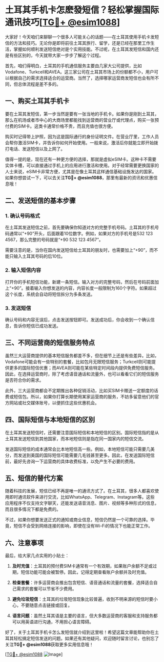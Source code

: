 # 土耳其手机卡怎麽發短信？轻松掌握国际通讯技巧[[TG💪+ @esim1088](https://t.me/s/esim1088)]

大家好！今天咱们来聊聊一个很多人可能关心的话题——在土耳其使用手机卡发短信的方法和技巧。无论你是即将前往土耳其旅行、留学，还是已经在那里工作生活，掌握如何顺利发送短信绝对是个实用技能。不过呢，在土耳其发短信和国内还是有些区别的，今天就带大家一步步了解这个过程。

首先，咱们得明白，土耳其的手机通信服务主要由几家大公司提供，比如Vodafone、Turkcell和AVEA。这三家公司在土耳其市场上的份额都不小，用户可以根据自己的需求选择适合的运营商。当然了，选择哪家运营商发短信也会有所不同，但总体流程是差不多的。

## 一、购买土耳其手机卡

要在土耳其发短信，第一步当然是要有一张当地的手机卡。如果你是刚到土耳其，那么在机场或者市中心的大商场里都能找到运营商的营业厅或代理点，购买一张预付费的SIM卡。这类卡通常价格不贵，而且充值也很方便。

购买时记得带上护照，因为这是国际通行的身份证明文件。在营业厅里，工作人员会帮你激活SIM卡，并告诉你如何开始使用。一般来说，激活后你就能立即开始拨打电话、发送短信以及上网了。

值得一提的是，现在还有一种更方便的选择，那就是虚拟eSIM卡。这种卡不需要实体卡槽，可以直接通过手机上的应用进行激活和使用。对于经常需要更换国家的人士来说，eSIM卡非常方便，尤其是在像土耳其这样通信基础设施发达的国家。如果你想尝试一下，可以去关注**TG💪+ @esim1088**，那里有最新的资讯和优惠信息哦！

## 二、发送短信的基本步骤

### 1. 确认号码格式

在土耳其发送短信之前，首先要确保你知道对方的完整手机号码。土耳其的手机号码通常以“+90”开头，后面跟着10位数字。例如，如果对方的手机号是532 123 4567，那么完整的号码就是“+90 532 123 4567”。

需要注意的是，当你在国内发送短信给土耳其的朋友时，也需要加上“+90”，而不能只输入土耳其号码的后10位。

### 2. 输入短信内容

打开你的手机短信功能，新建一条短信。输入对方的完整号码，然后在号码前面加上“+90”。接着输入你想发送的内容，内容长度一般限制为160个字符。如果超过这个长度，系统会自动将短信拆分为多条发送。

### 3. 发送短信

确认号码和内容无误后，点击发送按钮即可。发送成功后，你会收到一个确认信息，告诉你短信已成功发送。

## 三、不同运营商的短信服务特点

虽然三大运营商提供的基本短信服务都差不多，但在细节上还是有些差异。比如，Vodafone可能会有一些特别的套餐，比如包月无限短信服务；Turkcell则可能提供更多的国际短信优惠；而AVEA则可能在某些特定时间段内提供免费短信服务。因此，在选择运营商时，除了考虑语音通话和流量外，也可以看看它们的短信服务是否符合你的需求。

此外，三大运营商都会不定期推出各种促销活动，比如买SIM卡赠送一定额度的话费或短信包。所以，如果你打算长期使用某家运营商的服务，不妨多留意他们的官方网站或社交媒体账号，以便抓住这些优惠机会。

## 四、国际短信与本地短信的区别

在土耳其发送短信时，还需要注意国际短信和本地短信的区别。国际短信指的是从土耳其发送短信到其他国家，而本地短信则是指在同一国家内的短信交流。

发送国际短信的成本通常会比本地短信高一些。例如，本地短信可能只需要几美分，而发送到美国的国际短信可能需要几毛钱甚至更多。因此，在发送国际短信前，最好先咨询一下运营商的具体收费标准，以免产生不必要的费用。

## 五、短信的替代方案

随着科技的发展，短信已经不再是唯一的通讯方式了。在土耳其，很多人都喜欢使用即时通讯软件来进行交流，比如WhatsApp、Telegram、Instagram等。这些应用程序不仅支持文字聊天，还能发送语音消息、图片、视频等多种形式的信息，而且很多情况下都是免费的。

不过，如果你想要发送正式的通知或商业信息，短信仍然是一个可靠的选择。毕竟，短信不会受到网络连接的影响，即使在没有Wi-Fi的情况下也能正常工作。

## 六、注意事项

最后，给大家几点实用的小贴士：

1. **及时充值**：土耳其的预付费SIM卡通常有一个有效期，如果账户余额不足或过期，短信功能可能会被暂停。因此，记得定期查看账户余额并及时充值。
   
2. **检查套餐**：许多运营商会推出包含短信、语音通话和流量的套餐，选择适合自己需求的套餐可以节省不少费用。

3. **避免垃圾短信**：土耳其的垃圾短信现象比较普遍，收到不明来源的短信时要小心，不要随意点击链接或回复。

4. **语言问题**：虽然土耳其语是主要的语言，但大多数运营商的客服和支持服务都可以用英语进行沟通，不用担心语言障碍。

好了，关于土耳其手机卡怎么发短信就介绍到这里啦！希望这篇文章能帮助你在土耳其轻松搞定短信发送的问题。如果还有其他疑问，欢迎随时留言讨论，也别忘了关注**TG💪+ @esim1088**获取更多实用信息哦！

[[TG💪+ @esim1088](https://t.me/s/esim1088) ![Image](https://i.postimg.cc/4NQfJmqS/Snipaste-2025-05-13-00-14-12.png)]